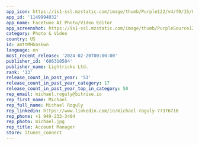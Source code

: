 ```yaml
---
app_icon: https://is1-ssl.mzstatic.com/image/thumb/Purple122/v4/f0/15/05/f015054b-b8c3-e381-7102-71d9c73b6261/AppIcon-0-0-1x_U007epad-0-0-0-sRGB-85-220.png/1024x1024bb.png
app_id: '1149994032'
app_name: Facetune AI Photo/Video Editor
app_screenshot: https://is1-ssl.mzstatic.com/image/thumb/PurpleSource126/v4/cd/24/a1/cd24a1ce-6303-8252-817c-302945508f6f/173fcac3-9c6b-4277-a9dc-80b4454d37c0_FT-231123-ASO-CameraScreen-6.5-01.jpg/1242x2688bb.png
category: Photo & Video
country: US
id: amttMHGasEwn
language: en
most_recent_release: '2024-02-20T00:00:00'
publisher_id: '606310584'
publisher_name: Lightricks Ltd.
rank: '13'
release_count_in_past_year: '53'
release_count_in_past_year_category: 17
release_count_in_past_year_top_in_category: 50
rep_email: michael.roguly@bitrise.io
rep_first_name: Michael
rep_full_name: Michael Roguly
rep_linkedin: https://www.linkedin.com/in/michael-roguly-77376710
rep_phone: +1 949-233-3404
rep_photo: michael.jpg
rep_title: Account Manager
store: itunes_connect
---
```

